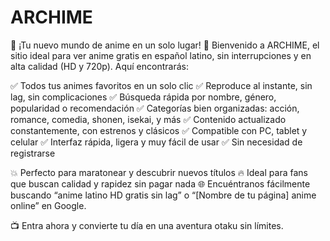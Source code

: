 # ARCHIME
🎌 ¡Tu nuevo mundo de anime en un solo lugar! 🎌
Bienvenido a ARCHIME, el sitio ideal para ver anime gratis en español latino, sin interrupciones y en alta calidad (HD y 720p). Aquí encontrarás:

✅ Todos tus animes favoritos en un solo clic
✅ Reproduce al instante, sin lag, sin complicaciones
✅ Búsqueda rápida por nombre, género, popularidad o recomendación
✅ Categorías bien organizadas: acción, romance, comedia, shonen, isekai, y más
✅ Contenido actualizado constantemente, con estrenos y clásicos
✅ Compatible con PC, tablet y celular
✅ Interfaz rápida, ligera y muy fácil de usar
✅ Sin necesidad de registrarse

💥 Perfecto para maratonear y descubrir nuevos títulos
🔥 Ideal para fans que buscan calidad y rapidez sin pagar nada
🌐 Encuéntranos fácilmente buscando “anime latino HD gratis sin lag” o “[Nombre de tu página] anime online” en Google.

📺 Entra ahora y convierte tu día en una aventura otaku sin límites.

